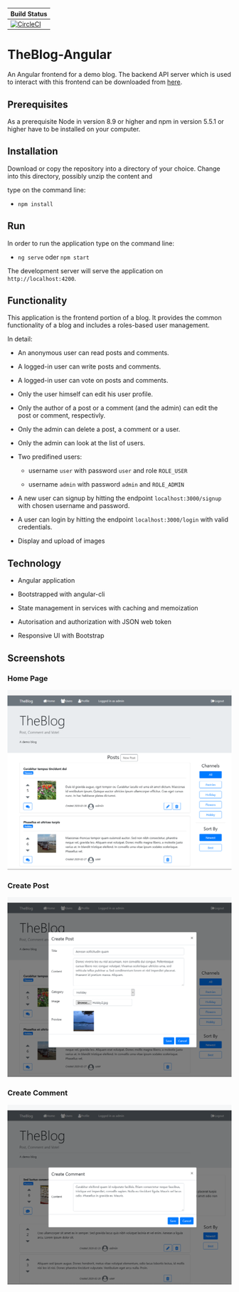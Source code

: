 | Build Status  | 
|---|
|[![CircleCI](https://circleci.com/gh/GregorHue/TheBlog-Frontend1.svg?style=svg)](https://circleci.com/gh/GregorHue/TheBlog-Frontend1)|

# TheBlog-Angular

An Angular frontend for a demo blog. The backend API server which is used to interact with this frontend can be downloaded from
[here](https://github.com/GregorHue/TheBlog-API).

## Prerequisites

As a prerequisite Node in version 8.9 or higher and npm in version 5.5.1 or higher have to be installed on your computer.

## Installation 

Download or copy the repository into a directory of your choice. Change into this directory, possibly unzip the content and

type on the command line:
   
* `npm install`

## Run

In order to run the application type on the command line:

*  `ng serve` oder `npm start`

The development server will serve the application on `http://localhost:4200`.

## Functionality
This application is the frontend portion of a blog. It provides the common functionality of a blog and includes a roles-based user 
management. 

In detail:

* An anonymous user can read posts and comments.

* A logged-in user can write posts and comments.

* A logged-in user can vote on posts and comments.

* Only the user himself can edit his user profile.

* Only the author of a post or a comment (and the admin) can edit the post or comment, respectivly.

* Only the admin can delete a post, a comment or a user.

* Only the admin can look at the list of users.

* Two predifined users:

  * username `user` with password `user` and role `ROLE_USER`
  
  * username `admin` with password `admin` and `ROLE_ADMIN`

* A new user can signup by hitting the endpoint `localhost:3000/signup` with chosen username and password.

* A user can login by hitting the endpoint `localhost:3000/login` with valid credentials. 

* Display and upload of images
 
## Technology

* Angular application

* Bootstrapped with angular-cli

* State management in services with caching and memoization

* Autorisation and authorization with JSON web token

* Responsive UI with Bootstrap 

## Screenshots

### Home Page
![Home Page](screenshots/Home_angular.png)

### Create Post
![Create Post](screenshots/CreatePost_angular.png)

### Create Comment
![Create Comment](screenshots/CreateComment_angular.png)
